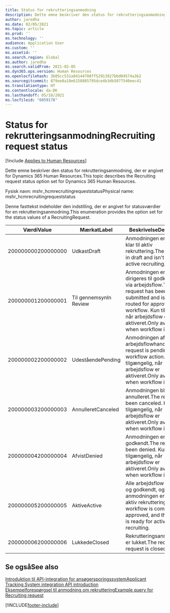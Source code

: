 ```yaml
---
title: Status for rekrutteringsanmodning
description: Dette emne beskriver den status for rekrutteringsanmodning, der er angivet for Dynamics 365 Human Resources.
author: jaredha
ms.date: 02/05/2021
ms.topic: article
ms.prod: ''
ms.technology: ''
audience: Application User
ms.custom: ''
ms.assetid: ''
ms.search.region: Global
ms.author: jaredha
ms.search.validFrom: 2021-02-05
ms.dyn365.ops.version: Human Resources
ms.openlocfilehash: 3b05cc531a84144708ff52913927bbd04574a3b2
ms.sourcegitcommit: 879ee8a10e6158885795dce4b3db5077540eec41
ms.translationtype: HT
ms.contentlocale: da-DK
ms.lasthandoff: 05/18/2021
ms.locfileid: "6059178"
---
```

# <a name="recruiting-request-status"></a><span data-ttu-id="7859d-103">Status for rekrutteringsanmodning</span><span class="sxs-lookup"><span data-stu-id="7859d-103">Recruiting request status</span></span>

[!include [Applies to Human Resources](../includes/applies-to-hr.md)]

<span data-ttu-id="7859d-104">Dette emne beskriver den status for rekrutteringsanmodning, der er angivet for Dynamics 365 Human Resources.</span><span class="sxs-lookup"><span data-stu-id="7859d-104">This topic describes the Recruiting request status option set for Dynamics 365 Human Resources.</span></span>

<span data-ttu-id="7859d-105">Fysisk navn: mshr_hcmrecruitingrequeststatus</span><span class="sxs-lookup"><span data-stu-id="7859d-105">Physical name: mshr_hcmrecruitingrequeststatus</span></span>

<span data-ttu-id="7859d-106">Denne fasttekst indeholder den indstilling, der er angivet for statusværdier for en rekrutteringsanmodning.</span><span class="sxs-lookup"><span data-stu-id="7859d-106">This enumeration provides the option set for the status values of a RecruitingRequest.</span></span>

| <span data-ttu-id="7859d-107">Værdi</span><span class="sxs-lookup"><span data-stu-id="7859d-107">Value</span></span> | <span data-ttu-id="7859d-108">Mærkat</span><span class="sxs-lookup"><span data-stu-id="7859d-108">Label</span></span> | <span data-ttu-id="7859d-109">Beskrivelse</span><span class="sxs-lookup"><span data-stu-id="7859d-109">Description</span></span> |
| --- | --- | --- |
| <span data-ttu-id="7859d-110">200000000</span><span class="sxs-lookup"><span data-stu-id="7859d-110">200000000</span></span> | <span data-ttu-id="7859d-111">Udkast</span><span class="sxs-lookup"><span data-stu-id="7859d-111">Draft</span></span> | <span data-ttu-id="7859d-112">Anmodningen er kladde og klar til aktiv rekruttering.</span><span class="sxs-lookup"><span data-stu-id="7859d-112">The request is in draft and isn't ready for active recruiting.</span></span> |
| <span data-ttu-id="7859d-113">200000001</span><span class="sxs-lookup"><span data-stu-id="7859d-113">200000001</span></span> | <span data-ttu-id="7859d-114">Til gennemsyn</span><span class="sxs-lookup"><span data-stu-id="7859d-114">In Review</span></span> | <span data-ttu-id="7859d-115">Anmodningen er sendt og dirigeres til godkendelse via arbejdsflow.</span><span class="sxs-lookup"><span data-stu-id="7859d-115">The request has been submitted and is being routed for approval by workflow.</span></span> <span data-ttu-id="7859d-116">Kun tilgængelig, når arbejdsflow er aktiveret.</span><span class="sxs-lookup"><span data-stu-id="7859d-116">Only available when workflow is enabled.</span></span> |
| <span data-ttu-id="7859d-117">200000002</span><span class="sxs-lookup"><span data-stu-id="7859d-117">200000002</span></span> | <span data-ttu-id="7859d-118">Udestående</span><span class="sxs-lookup"><span data-stu-id="7859d-118">Pending</span></span> | <span data-ttu-id="7859d-119">Anmodningen afventer en arbejdsflowhandling.</span><span class="sxs-lookup"><span data-stu-id="7859d-119">The request is pending workflow action.</span></span> <span data-ttu-id="7859d-120">Kun tilgængelig, når arbejdsflow er aktiveret.</span><span class="sxs-lookup"><span data-stu-id="7859d-120">Only available when workflow is enabled.</span></span> |
| <span data-ttu-id="7859d-121">200000003</span><span class="sxs-lookup"><span data-stu-id="7859d-121">200000003</span></span> | <span data-ttu-id="7859d-122">Annulleret</span><span class="sxs-lookup"><span data-stu-id="7859d-122">Canceled</span></span> | <span data-ttu-id="7859d-123">Anmodningen blev annulleret.</span><span class="sxs-lookup"><span data-stu-id="7859d-123">The request has been canceled.</span></span> <span data-ttu-id="7859d-124">Kun tilgængelig, når arbejdsflow er aktiveret.</span><span class="sxs-lookup"><span data-stu-id="7859d-124">Only available when workflow is enabled.</span></span> |
| <span data-ttu-id="7859d-125">200000004</span><span class="sxs-lookup"><span data-stu-id="7859d-125">200000004</span></span> | <span data-ttu-id="7859d-126">Afvist</span><span class="sxs-lookup"><span data-stu-id="7859d-126">Denied</span></span> | <span data-ttu-id="7859d-127">Anmodningen er ikke godkendt.</span><span class="sxs-lookup"><span data-stu-id="7859d-127">The request has been denied.</span></span> <span data-ttu-id="7859d-128">Kun tilgængelig, når arbejdsflow er aktiveret.</span><span class="sxs-lookup"><span data-stu-id="7859d-128">Only available when workflow is enabled.</span></span> |
| <span data-ttu-id="7859d-129">200000005</span><span class="sxs-lookup"><span data-stu-id="7859d-129">200000005</span></span> | <span data-ttu-id="7859d-130">Aktive</span><span class="sxs-lookup"><span data-stu-id="7859d-130">Active</span></span> | <span data-ttu-id="7859d-131">Alle arbejdsflow er fuldført og godkendt, og anmodningen er klar til aktiv rekruttering.</span><span class="sxs-lookup"><span data-stu-id="7859d-131">Any workflow is completed and approved, and the request is ready for active recruiting.</span></span> |
| <span data-ttu-id="7859d-132">200000006</span><span class="sxs-lookup"><span data-stu-id="7859d-132">200000006</span></span> | <span data-ttu-id="7859d-133">Lukkede</span><span class="sxs-lookup"><span data-stu-id="7859d-133">Closed</span></span> | <span data-ttu-id="7859d-134">Rekrutteringsanmodningen er lukket.</span><span class="sxs-lookup"><span data-stu-id="7859d-134">The recruiting request is closed.</span></span> |

## <a name="see-also"></a><span data-ttu-id="7859d-135">Se også</span><span class="sxs-lookup"><span data-stu-id="7859d-135">See also</span></span>

[<span data-ttu-id="7859d-136">Introduktion til API-integration for ansøgersporingssystem</span><span class="sxs-lookup"><span data-stu-id="7859d-136">Applicant Tracking System integration API introduction</span></span>](hr-admin-integration-ats-api-introduction.md)<br>
[<span data-ttu-id="7859d-137">Eksempelforespørgsel til anmodning om rekruttering</span><span class="sxs-lookup"><span data-stu-id="7859d-137">Example query for Recruiting request</span></span>](hr-admin-integration-ats-api-recruiting-request-example-query.md)


[!INCLUDE[footer-include](../includes/footer-banner.md)]